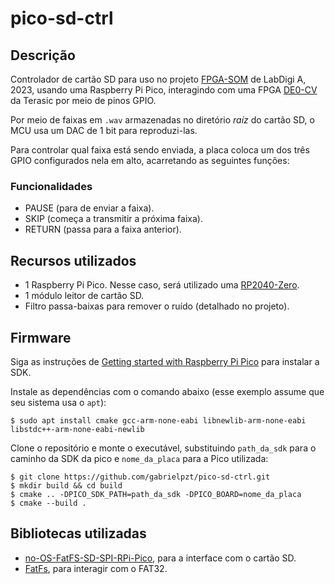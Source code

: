# pico-sd-ctrl

## Descrição
Controlador de cartão SD para uso no projeto [FPGA-SOM](https://github.com/PCS-Poli-USP/projeto-final-projeto-43) de LabDigi A, 2023, usando uma Raspberry Pi Pico, interagindo com uma FPGA [DE0-CV](https://www.terasic.com.tw/cgi-bin/page/archive.pl?Language=English&CategoryNo=163&No=921) da Terasic por meio de pinos GPIO.

Por meio de faixas em `.wav` armazenadas no diretório *raíz* do cartão SD, o MCU usa um DAC de 1 bit para reproduzi-las.

Para controlar qual faixa está sendo enviada, a placa coloca um dos três GPIO configurados nela em alto, acarretando as seguintes funções:

### Funcionalidades
- PAUSE (para de enviar a faixa).
- SKIP (começa a transmitir a próxima faixa).
- RETURN (passa para a faixa anterior).

## Recursos utilizados

- 1 Raspberry Pi Pico. Nesse caso, será utilizado uma [RP2040-Zero](https://www.waveshare.com/wiki/RP2040-Zero).
- 1 módulo leitor de cartão SD.
- Filtro passa-baixas para remover o ruído (detalhado no projeto).

## Firmware

Siga as instruções de [Getting started with Raspberry Pi Pico](https://datasheets.raspberrypi.org/pico/getting-started-with-pico.pdf) para instalar a SDK.

Instale as dependências com o comando abaixo (esse exemplo assume que seu sistema usa o `apt`):

```console
$ sudo apt install cmake gcc-arm-none-eabi libnewlib-arm-none-eabi libstdc++-arm-none-eabi-newlib
```

Clone o repositório e monte o executável, substituindo `path_da_sdk` para o caminho da SDK da pico e `nome_da_placa` para a Pico utilizada:

```console
$ git clone https://github.com/gabrielpzt/pico-sd-ctrl.git
$ mkdir build && cd build
$ cmake .. -DPICO_SDK_PATH=path_da_sdk -DPICO_BOARD=nome_da_placa
$ cmake --build .
```

## Bibliotecas utilizadas
- [no-OS-FatFS-SD-SPI-RPi-Pico](https://github.com/carlk3/no-OS-FatFS-SD-SPI-RPi-Pico/tree/d587243b63c19ddb540e9ae20b2d74eed1921382), para a interface com o cartão SD.
- [FatFs](http://elm-chan.org/fsw/ff/00index_e.html), para interagir com o FAT32.
